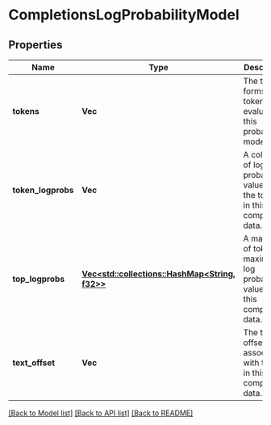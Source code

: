 # CompletionsLogProbabilityModel

## Properties

Name | Type | Description | Notes
------------ | ------------- | ------------- | -------------
**tokens** | **Vec<String>** | The textual forms of tokens evaluated in this probability model. | 
**token_logprobs** | **Vec<f32>** | A collection of log probability values for the tokens in this completions data. | 
**top_logprobs** | [**Vec<std::collections::HashMap<String, f32>>**](std::collections::HashMap.md) | A mapping of tokens to maximum log probability values in this completions data. | 
**text_offset** | **Vec<i32>** | The text offsets associated with tokens in this completions data. | 

[[Back to Model list]](../README.md#documentation-for-models) [[Back to API list]](../README.md#documentation-for-api-endpoints) [[Back to README]](../README.md)


